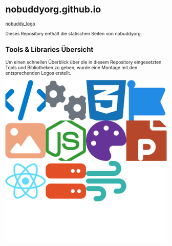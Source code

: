 # nobuddyorg.github.io

[nobuddy_logo](web-buddy/public/nobuddy_logo.webp)

Dieses Repository enthält die statischen Seiten von nobuddyorg.

## Tools & Libraries Übersicht

Um einen schnellen Überblick über die in diesem Repository eingesetzten Tools und Bibliotheken zu geben, wurde eine Montage mit den entsprechenden Logos erstellt.

![Tools & Libraries Übersicht](logo_tools_libs_small.png)
